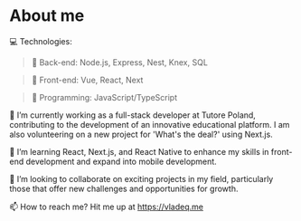 # About me

💻 Technologies: 

> 🔧 Back-end: Node.js, Express, Nest, Knex, SQL

> 🎨 Front-end: Vue, React, Next

> 🤖 Programming: JavaScript/TypeScript

🔭 I’m currently working as a full-stack developer at Tutore Poland, contributing to the development of an innovative educational platform. I am also volunteering on a new project for 'What's the deal?' using Next.js.

🌱 I’m learning React, Next.js, and React Native to enhance my skills in front-end development and expand into mobile development.

👯 I’m looking to collaborate on exciting projects in my field, particularly those that offer new challenges and opportunities for growth.

📫 How to reach me? Hit me up at https://vladeq.me

